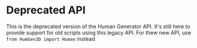 # Deprecated API

This is the deprecated version of the Human Generator API.
It's still here to provide support for old scripts using this legacy API.
For thew new API, use `from HumGen3D import Human` instead